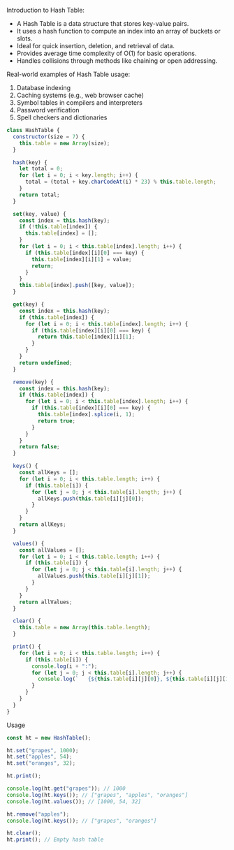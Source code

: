 Introduction to Hash Table:
- A Hash Table is a data structure that stores key-value pairs.
- It uses a hash function to compute an index into an array of buckets or slots.
- Ideal for quick insertion, deletion, and retrieval of data.
- Provides average time complexity of O(1) for basic operations.
- Handles collisions through methods like chaining or open addressing.

Real-world examples of Hash Table usage:
1. Database indexing
2. Caching systems (e.g., web browser cache)
3. Symbol tables in compilers and interpreters
4. Password verification
5. Spell checkers and dictionaries

```javascript
class HashTable {
  constructor(size = 7) {
    this.table = new Array(size);
  }

  hash(key) {
    let total = 0;
    for (let i = 0; i < key.length; i++) {
      total = (total + key.charCodeAt(i) * 23) % this.table.length;
    }
    return total;
  }

  set(key, value) {
    const index = this.hash(key);
    if (!this.table[index]) {
      this.table[index] = [];
    }
    for (let i = 0; i < this.table[index].length; i++) {
      if (this.table[index][i][0] === key) {
        this.table[index][i][1] = value;
        return;
      }
    }
    this.table[index].push([key, value]);
  }

  get(key) {
    const index = this.hash(key);
    if (this.table[index]) {
      for (let i = 0; i < this.table[index].length; i++) {
        if (this.table[index][i][0] === key) {
          return this.table[index][i][1];
        }
      }
    }
    return undefined;
  }

  remove(key) {
    const index = this.hash(key);
    if (this.table[index]) {
      for (let i = 0; i < this.table[index].length; i++) {
        if (this.table[index][i][0] === key) {
          this.table[index].splice(i, 1);
          return true;
        }
      }
    }
    return false;
  }

  keys() {
    const allKeys = [];
    for (let i = 0; i < this.table.length; i++) {
      if (this.table[i]) {
        for (let j = 0; j < this.table[i].length; j++) {
          allKeys.push(this.table[i][j][0]);
        }
      }
    }
    return allKeys;
  }

  values() {
    const allValues = [];
    for (let i = 0; i < this.table.length; i++) {
      if (this.table[i]) {
        for (let j = 0; j < this.table[i].length; j++) {
          allValues.push(this.table[i][j][1]);
        }
      }
    }
    return allValues;
  }

  clear() {
    this.table = new Array(this.table.length);
  }

  print() {
    for (let i = 0; i < this.table.length; i++) {
      if (this.table[i]) {
        console.log(i + ":");
        for (let j = 0; j < this.table[i].length; j++) {
          console.log(`   {${this.table[i][j][0]}, ${this.table[i][j][1]}}`);
        }
      }
    }
  }
}
```

Usage

```javascript
const ht = new HashTable();

ht.set("grapes", 1000);
ht.set("apples", 54);
ht.set("oranges", 32);

ht.print();

console.log(ht.get("grapes")); // 1000
console.log(ht.keys()); // ["grapes", "apples", "oranges"]
console.log(ht.values()); // [1000, 54, 32]

ht.remove("apples");
console.log(ht.keys()); // ["grapes", "oranges"]

ht.clear();
ht.print(); // Empty hash table
```